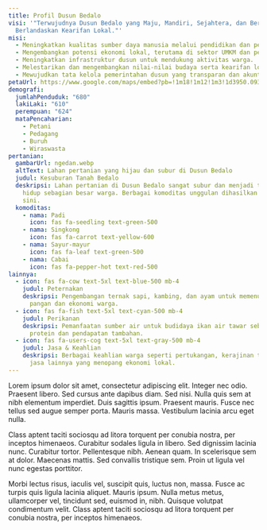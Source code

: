 ```yaml
---
title: Profil Dusun Bedalo
visi: '"Terwujudnya Dusun Bedalo yang Maju, Mandiri, Sejahtera, dan Berbudaya
  Berlandaskan Kearifan Lokal."'
misi:
  - Meningkatkan kualitas sumber daya manusia melalui pendidikan dan pelatihan.
  - Mengembangkan potensi ekonomi lokal, terutama di sektor UMKM dan pertanian.
  - Meningkatkan infrastruktur dusun untuk mendukung aktivitas warga.
  - Melestarikan dan mengembangkan nilai-nilai budaya serta kearifan lokal.
  - Mewujudkan tata kelola pemerintahan dusun yang transparan dan akuntabel.
petaUrl: https://www.google.com/maps/embed?pb=!1m18!1m12!1m3!1d3950.0932745914556!2d110.48636027500821!3d-8.091970191936598!2m3!1f0!2f0!3f0!3m2!1i1024!2i768!4f13.1!3m3!1m2!1s0x2e7bafbba8806743%3A0xc6d4983457dd25c9!2sBalai%20Dusun%20Bedalo!5e0!3m2!1sen!2sid!4v1752035265194!5m2!1sen!2sid
demografi:
  jumlahPenduduk: "680"
  lakiLaki: "610"
  perempuan: "624"
  mataPencaharian:
    - Petani
    - Pedagang
    - Buruh
    - Wiraswasta
pertanian:
  gambarUrl: ngedan.webp
  altText: Lahan pertanian yang hijau dan subur di Dusun Bedalo
  judul: Kesuburan Tanah Bedalo
  deskripsi: Lahan pertanian di Dusun Bedalo sangat subur dan menjadi tumpuan
    hidup sebagian besar warga. Berbagai komoditas unggulan dihasilkan dari
    sini.
  komoditas:
    - nama: Padi
      icon: fas fa-seedling text-green-500
    - nama: Singkong
      icon: fas fa-carrot text-yellow-600
    - nama: Sayur-mayur
      icon: fas fa-leaf text-green-500
    - nama: Cabai
      icon: fas fa-pepper-hot text-red-500
lainnya:
  - icon: fas fa-cow text-5xl text-blue-500 mb-4
    judul: Peternakan
    deskripsi: Pengembangan ternak sapi, kambing, dan ayam untuk memenuhi kebutuhan
      pangan dan ekonomi warga.
  - icon: fas fa-fish text-5xl text-cyan-500 mb-4
    judul: Perikanan
    deskripsi: Pemanfaatan sumber air untuk budidaya ikan air tawar sebagai sumber
      protein dan pendapatan tambahan.
  - icon: fas fa-users-cog text-5xl text-gray-500 mb-4
    judul: Jasa & Keahlian
    deskripsi: Berbagai keahlian warga seperti pertukangan, kerajinan tangan, dan
      jasa lainnya yang menopang ekonomi lokal.
---
```

Lorem ipsum dolor sit amet, consectetur adipiscing elit. Integer nec odio. Praesent libero. Sed cursus ante dapibus diam. Sed nisi. Nulla quis sem at nibh elementum imperdiet. Duis sagittis ipsum. Praesent mauris. Fusce nec tellus sed augue semper porta. Mauris massa. Vestibulum lacinia arcu eget nulla.



Class aptent taciti sociosqu ad litora torquent per conubia nostra, per inceptos himenaeos. Curabitur sodales ligula in libero. Sed dignissim lacinia nunc. Curabitur tortor. Pellentesque nibh. Aenean quam. In scelerisque sem at dolor. Maecenas mattis. Sed convallis tristique sem. Proin ut ligula vel nunc egestas porttitor.



Morbi lectus risus, iaculis vel, suscipit quis, luctus non, massa. Fusce ac turpis quis ligula lacinia aliquet. Mauris ipsum. Nulla metus metus, ullamcorper vel, tincidunt sed, euismod in, nibh. Quisque volutpat condimentum velit. Class aptent taciti sociosqu ad litora torquent per conubia nostra, per inceptos himenaeos.
